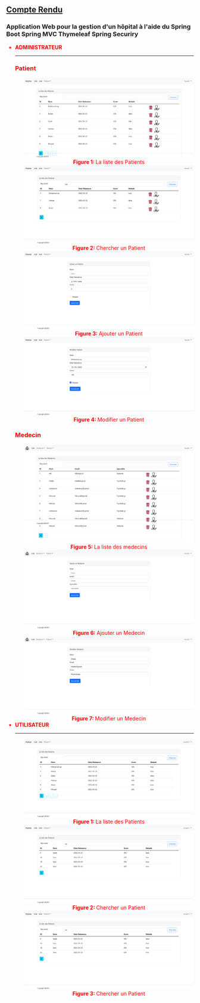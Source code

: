 <h2><u>Compte Rendu</u></h2>
<h3>Application Web pour la gestion d'un hôpital à l'aide du  Spring Boot Spring MVC Thymeleaf Spring Securiry  </h3>


<ul>
<li style="color: red"><strong>ADMINISTRATEUR</strong>
    <hr>
<h3>Patient</h3>
    <ol> <img src="src/main/resources/static/img/home_admin.png"></ol>
    <ol style="text-align: center"><strong style="color: red">Figure 1: </strong> La liste des Patients</ol>
    <ol> <img src="src/main/resources/static/img/admin-search.png"></ol>
    <ol style="text-align: center"><strong style="color: red">Figure 2: </strong>Chercher un Patient</ol>
    <ol> <img src="src/main/resources/static/img/new-patient.png"></ol>
    <ol style="text-align: center"><strong style="color: red">Figure 3: </strong>Ajouter un Patient</ol>
     <ol> <img src="src/main/resources/static/img/edit-patient.png"></ol>
    <ol style="text-align: center"><strong style="color: red">Figure 4: </strong>Modifier un Patient</ol>
<h3>Medecin</h3>
<ol> <img src="src/main/resources/static/img/liste-medecin.png"></ol>
    <ol style="text-align: center"><strong style="color: red">Figure 5: </strong>La liste des medecins</ol>
<ol> <img src="src/main/resources/static/img/new-medecin.png"></ol>
    <ol style="text-align: center"><strong style="color: red">Figure 6: </strong>Ajouter un Medecin</ol>
<ol> <img src="src/main/resources/static/img/edit-medecin.png"></ol>
    <ol style="text-align: center"><strong style="color: red">Figure 7: </strong>Modifier un Medecin</ol>
</li>
<li style="color: red"><strong>UTILISATEUR</strong>
    <hr>
     <ol> <img src="src/main/resources/static/img/home-user.png"></ol>
    <ol style="text-align: center"><strong style="color: red">Figure 1: </strong> La liste des Patients</ol>
 <ol> <img src="src/main/resources/static/img/search-user.png"></ol>
    <ol style="text-align: center"><strong style="color: red">Figure 2: </strong> Chercher un Patient</ol>
<ol> <img src="src/main/resources/static/img/search-user.png"></ol>
    <ol style="text-align: center"><strong style="color: red">Figure 3: </strong> Chercher un Patient</ol>
</li>    


</ul>

